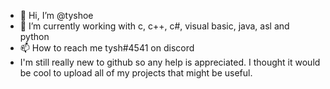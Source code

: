 - 👋 Hi, I’m @tyshoe
- 🌱 I’m currently working with c, c++, c#, visual basic, java, asl and python
- 📫 How to reach me tysh#4541 on discord
- I'm still really new to github so any help is appreciated.  I thought it would be cool to upload all of my projects that might be useful.

<!---
tyshoe/tyshoe is a ✨ special ✨ repository because its `README.md` (this file) appears on your GitHub profile.
You can click the Preview link to take a look at your changes.
--->
